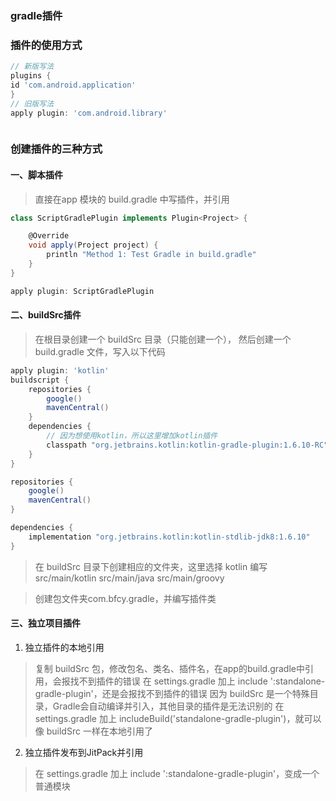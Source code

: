 
### gradle插件

### 插件的使用方式
```groovy
// 新版写法
plugins {
id 'com.android.application'
}
// 旧版写法
apply plugin: 'com.android.library'
```

```groovy

```
### 创建插件的三种方式

#### 一、脚本插件

> 直接在app 模块的 build.gradle 中写插件，并引用

```groovy
class ScriptGradlePlugin implements Plugin<Project> {

    @Override
    void apply(Project project) {
        println "Method 1: Test Gradle in build.gradle"
    }
}

apply plugin: ScriptGradlePlugin
```
#### 二、buildSrc插件

> 在根目录创建一个 buildSrc 目录（只能创建一个），
> 然后创建一个 build.gradle 文件，写入以下代码

```groovy
apply plugin: 'kotlin'
buildscript {
    repositories {
        google()
        mavenCentral()
    }
    dependencies {
        // 因为想使用kotlin，所以这里增加kotlin插件
        classpath "org.jetbrains.kotlin:kotlin-gradle-plugin:1.6.10-RC"
    }
}

repositories {
    google()
    mavenCentral()
}

dependencies {
    implementation "org.jetbrains.kotlin:kotlin-stdlib-jdk8:1.6.10"
}
```

> 在 buildSrc 目录下创建相应的文件夹，这里选择 kotlin 编写
src/main/kotlin
src/main/java
src/main/groovy

> 创建包文件夹com.bfcy.gradle，并编写插件类



#### 三、独立项目插件

1. 独立插件的本地引用
> 复制 buildSrc 包，修改包名、类名、插件名，在app的build.gradle中引用，会报找不到插件的错误
> 在 settings.gradle 加上 include ':standalone-gradle-plugin'，还是会报找不到插件的错误
> 因为 buildSrc 是一个特殊目录，Gradle会自动编译并引入，其他目录的插件是无法识别的
> 在 settings.gradle 加上 includeBuild('standalone-gradle-plugin')，就可以像 buildSrc 一样在本地引用了

2. 独立插件发布到JitPack并引用
> 在 settings.gradle 加上 include ':standalone-gradle-plugin'，变成一个普通模块